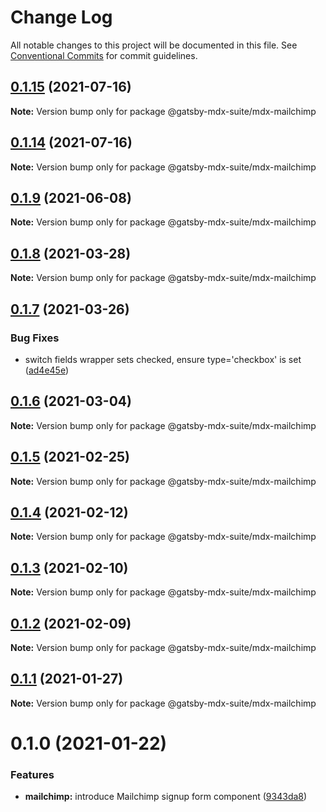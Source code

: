 # Change Log

All notable changes to this project will be documented in this file.
See [Conventional Commits](https://conventionalcommits.org) for commit guidelines.

## [0.1.15](https://github.com/axe312ger/gatsby-mdx-suite/compare/@gatsby-mdx-suite/mdx-mailchimp@0.1.14...@gatsby-mdx-suite/mdx-mailchimp@0.1.15) (2021-07-16)

**Note:** Version bump only for package @gatsby-mdx-suite/mdx-mailchimp





## [0.1.14](https://github.com/axe312ger/gatsby-mdx-suite/compare/@gatsby-mdx-suite/mdx-mailchimp@0.1.13...@gatsby-mdx-suite/mdx-mailchimp@0.1.14) (2021-07-16)

**Note:** Version bump only for package @gatsby-mdx-suite/mdx-mailchimp





## [0.1.9](https://github.com/axe312ger/gatsby-mdx-suite/compare/@gatsby-mdx-suite/mdx-mailchimp@0.1.8...@gatsby-mdx-suite/mdx-mailchimp@0.1.9) (2021-06-08)

**Note:** Version bump only for package @gatsby-mdx-suite/mdx-mailchimp





## [0.1.8](https://github.com/axe312ger/gatsby-mdx-suite/compare/@gatsby-mdx-suite/mdx-mailchimp@0.1.7...@gatsby-mdx-suite/mdx-mailchimp@0.1.8) (2021-03-28)

**Note:** Version bump only for package @gatsby-mdx-suite/mdx-mailchimp





## [0.1.7](https://github.com/axe312ger/gatsby-mdx-suite/compare/@gatsby-mdx-suite/mdx-mailchimp@0.1.6...@gatsby-mdx-suite/mdx-mailchimp@0.1.7) (2021-03-26)


### Bug Fixes

* switch fields wrapper sets checked, ensure type='checkbox' is set ([ad4e45e](https://github.com/axe312ger/gatsby-mdx-suite/commit/ad4e45e54766e8470068a739578f8df886139d2c))





## [0.1.6](https://github.com/axe312ger/gatsby-mdx-suite/compare/@gatsby-mdx-suite/mdx-mailchimp@0.1.5...@gatsby-mdx-suite/mdx-mailchimp@0.1.6) (2021-03-04)

**Note:** Version bump only for package @gatsby-mdx-suite/mdx-mailchimp





## [0.1.5](https://github.com/axe312ger/gatsby-mdx-suite/compare/@gatsby-mdx-suite/mdx-mailchimp@0.1.4...@gatsby-mdx-suite/mdx-mailchimp@0.1.5) (2021-02-25)

**Note:** Version bump only for package @gatsby-mdx-suite/mdx-mailchimp





## [0.1.4](https://github.com/axe312ger/gatsby-mdx-suite/compare/@gatsby-mdx-suite/mdx-mailchimp@0.1.3...@gatsby-mdx-suite/mdx-mailchimp@0.1.4) (2021-02-12)

**Note:** Version bump only for package @gatsby-mdx-suite/mdx-mailchimp





## [0.1.3](https://github.com/axe312ger/gatsby-mdx-suite/compare/@gatsby-mdx-suite/mdx-mailchimp@0.1.2...@gatsby-mdx-suite/mdx-mailchimp@0.1.3) (2021-02-10)

**Note:** Version bump only for package @gatsby-mdx-suite/mdx-mailchimp





## [0.1.2](https://github.com/axe312ger/gatsby-mdx-suite/compare/@gatsby-mdx-suite/mdx-mailchimp@0.1.1...@gatsby-mdx-suite/mdx-mailchimp@0.1.2) (2021-02-09)

**Note:** Version bump only for package @gatsby-mdx-suite/mdx-mailchimp





## [0.1.1](https://github.com/axe312ger/gatsby-mdx-suite/compare/@gatsby-mdx-suite/mdx-mailchimp@0.1.0...@gatsby-mdx-suite/mdx-mailchimp@0.1.1) (2021-01-27)

**Note:** Version bump only for package @gatsby-mdx-suite/mdx-mailchimp





# 0.1.0 (2021-01-22)


### Features

* **mailchimp:** introduce Mailchimp signup form component ([9343da8](https://github.com/axe312ger/gatsby-mdx-suite/commit/9343da8f4c9dcbbe45ba3ba1c44a8941867c2e04))
